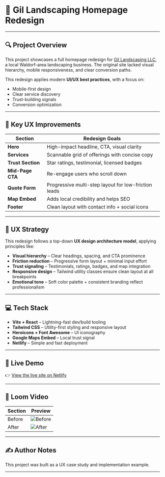 # 🌿 Gil Landscaping Homepage Redesign

---

## 🔍 Project Overview

This project showcases a full homepage redesign for [Gil Landscaping LLC](https://www.gil-landscaping-llc.net), a local Waldorf-area landscaping business. The original site lacked visual hierarchy, mobile responsiveness, and clear conversion paths.

This redesign applies modern **UI/UX best practices**, with a focus on:

- Mobile-first design
- Clear service discovery
- Trust-building signals
- Conversion optimization

---

## 🎯 Key UX Improvements

| Section           | Redesign Goals                                       |
| ----------------- | ---------------------------------------------------- |
| **Hero**          | High-impact headline, CTA, visual clarity            |
| **Services**      | Scannable grid of offerings with concise copy        |
| **Trust Section** | Star ratings, testimonial, licensed badges           |
| **Mid-Page CTA**  | Re-engage users who scroll down                      |
| **Quote Form**    | Progressive multi-step layout for low-friction leads |
| **Map Embed**     | Adds local credibility and helps SEO                 |
| **Footer**        | Clean layout with contact info + social icons        |

---

## 🧠 UX Strategy

This redesign follows a top-down **UX design architecture model**, applying principles like:

- **Visual hierarchy** – Clear headings, spacing, and CTA prominence
- **Friction reduction** – Progressive form layout + minimal input effort
- **Trust signaling** – Testimonials, ratings, badges, and map integration
- **Responsive design** – Tailwind utility classes ensure clean layout at all breakpoints
- **Emotional tone** – Soft color palette + consistent branding reflect professionalism

---

## 💻 Tech Stack

- **Vite + React** – Lightning-fast dev/build tooling
- **Tailwind CSS** – Utility-first styling and responsive layout
- **Heroicons + Font Awesome** – UI iconography
- **Google Maps Embed** – Local trust signal
- **Netlify** – Simple and fast deployment

---

## 🚀 Live Demo

👉 [View the live site on Netlify](https://homepage-redesign.netlify.app/)

---

## 📸 Loom Video

| Section | Preview                                                                                                         |
| ------- | --------------------------------------------------------------------------------------------------------------- |
| Before  | ![Before](https://www.loom.com/share/1b51dd865ae548f09b6484f2f8a5d6b7?sid=3a8e11ee-24f5-418a-8cac-c1e0a12878c6) |
| After   | ![After](https://www.loom.com/share/aa54df151dff4900b0476400e1f81247?sid=36268cbc-d912-4b8c-8f80-57afc470e257)  |

---

## ✍️ Author Notes

This project was built as a UX case study and implementation example.

---
